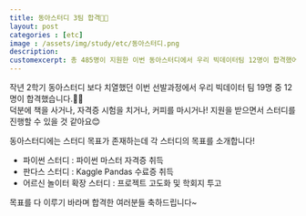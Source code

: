 ```yaml
---
title: 동아스터디 3팀 합격🎉🎉
layout: post   
categories : [etc]
image : /assets/img/study/etc/동아스터디.png
description: 
customexcerpt: 총 485명이 지원한 이번 동아스터디에서 우리 빅데이터팀 12명이 합격했어여~
---
```


작년 2학기 동아스터디 보다 치열했던 이번 선발과정에서 우리 빅데이터 팀 19명 중 12명이 합격했습니다.🎉🎉  
덕분에 책을 사거나, 자격증 시험을 치거나, 커피를 마시거나! 지원을 받으면서 스터디를 진행할 수 있을 것 같아요😊  

동아스터디에는 스터디 목표가 존재하는데 각 스터디의 목표를 소개합니다!
- 파이썬 스터디 : 파이썬 마스터 자격증 취득
- 판다스 스터디 : Kaggle Pandas 수료증 취득
- 어르신 놀이터 확장 스터디 : 프로젝트 고도화 및 학회지 투고

목표를 다 이루기 바라며 합격한 여러분들 축하드립니다~


